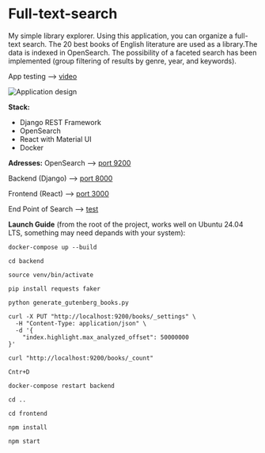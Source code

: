 # Full-text-search
My simple library explorer. Using this application, you can organize a full-text search. The 20 best books of English literature are used as a library.The data is indexed in OpenSearch. The possibility of a faceted search has been implemented (group filtering of results by genre, year, and keywords).

App testing --> [video](https://drive.google.com/file/d/16ewltCEgboC2UQvLKUNbcHeSTDAnhq-B/view?usp=sharing)

![Application design](https://drive.google.com/file/d/1ImWOcfwHRXORRtz6gsH97lPPiGH_3t_p/view?usp=sharing)

**Stack:**
- Django REST Framework
- OpenSearch
- React with Material UI
- Docker

**Adresses:**
OpenSearch --> [port 9200](http://localhost:9200)

Backend (Django) --> [port 8000](http://localhost:8000/)

Frontend (React) --> [port 3000](http://localhost:3000)

End Point of Search --> [test](http://localhost:8000/api/search/?q=test)


**Launch Guide** (from the root of the project, works well on Ubuntu 24.04 LTS, something may need depands with your system):

```docker-compose up --build```

```cd backend```

```source venv/bin/activate```

```pip install requests faker```

```python generate_gutenberg_books.py```

```
curl -X PUT "http://localhost:9200/books/_settings" \
  -H "Content-Type: application/json" \
  -d '{
    "index.highlight.max_analyzed_offset": 50000000
}'
```

```curl "http://localhost:9200/books/_count"```

```Cntr+D```

```docker-compose restart backend```

```cd ..```

```cd frontend```

```npm install```

```npm start```




